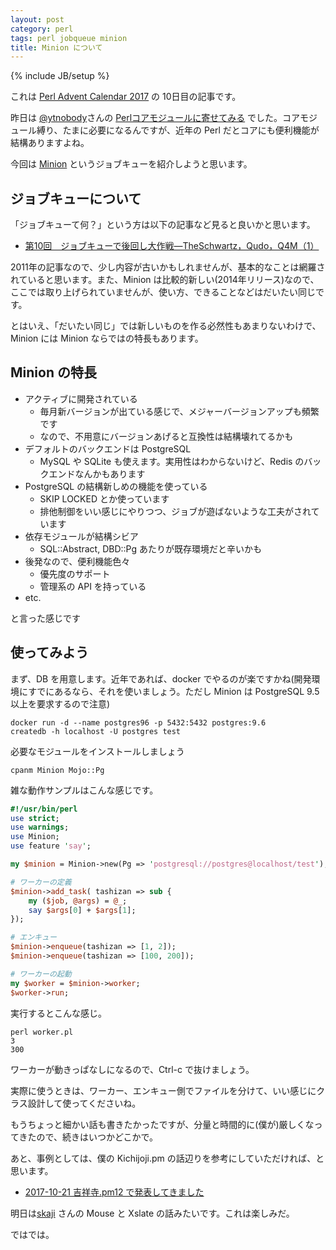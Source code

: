 ```yaml
---
layout: post
category: perl
tags: perl jobqueue minion
title: Minion について
---
```

{% include JB/setup %}

これは [Perl Advent Calendar 2017](https://qiita.com/advent-calendar/2017/perl) の 10日目の記事です。

昨日は [@ytnobody](https://twitter.com/ytnobody)さんの [Perlコアモジュールに寄せてみる](http://ytnobody.net/post/168323778699/perl%E3%82%B3%E3%82%A2%E3%83%A2%E3%82%B8%E3%83%A5%E3%83%BC%E3%83%AB%E3%81%AB%E5%AF%84%E3%81%9B%E3%81%A6%E3%81%BF%E3%82%8B) でした。コアモジュール縛り、たまに必要になるんですが、近年の Perl だとコアにも便利機能が結構ありますよね。

今回は [Minion](http://search.cpan.org/dist/Minion/) というジョブキューを紹介しようと思います。

## ジョブキューについて

「ジョブキューて何？」という方は以下の記事など見ると良いかと思います。

+ [第10回　ジョブキューで後回し大作戦―TheSchwartz，Qudo，Q4M（1）](http://gihyo.jp/dev/serial/01/perl-hackers-hub/001001)

2011年の記事なので、少し内容が古いかもしれませんが、基本的なことは網羅されていると思います。また、Minion は比較的新しい(2014年リリース)なので、ここでは取り上げられていませんが、使い方、できることなどはだいたい同じです。

とはいえ、「だいたい同じ」では新しいものを作る必然性もあまりないわけで、Minion には Minion ならではの特長もあります。

## Minion の特長

+ アクティブに開発されている
    + 毎月新バージョンが出ている感じで、メジャーバージョンアップも頻繁です
    + なので、不用意にバージョンあげると互換性は結構壊れてるかも
+ デフォルトのバックエンドは PostgreSQL
    + MySQL や SQLite も使えます。実用性はわからないけど、Redis のバックエンドなんかもあります
+ PostgreSQL の結構新しめの機能を使っている
    + SKIP LOCKED とか使っています
	+ 排他制御をいい感じにやりつつ、ジョブが遊ばないような工夫がされています
+ 依存モジュールが結構シビア
    + SQL::Abstract, DBD::Pg あたりが既存環境だと辛いかも
+ 後発なので、便利機能色々
    + 優先度のサポート
	+ 管理系の API を持っている
+ etc.

と言った感じです

## 使ってみよう

まず、DB を用意します。近年であれば、docker でやるのが楽ですかね(開発環境にすでにあるなら、それを使いましょう。ただし Minion は PostgreSQL 9.5以上を要求するので注意)

```
docker run -d --name postgres96 -p 5432:5432 postgres:9.6
createdb -h localhost -U postgres test
```

必要なモジュールをインストールしましょう

```
cpanm Minion Mojo::Pg
```

雑な動作サンプルはこんな感じです。

```perl
#!/usr/bin/perl
use strict;
use warnings;
use Minion;
use feature 'say';

my $minion = Minion->new(Pg => 'postgresql://postgres@localhost/test');

# ワーカーの定義
$minion->add_task( tashizan => sub {
    my ($job, @args) = @_;
    say $args[0] + $args[1];
});

# エンキュー
$minion->enqueue(tashizan => [1, 2]);
$minion->enqueue(tashizan => [100, 200]);

# ワーカーの起動
my $worker = $minion->worker;
$worker->run;
```

実行するとこんな感じ。

```
perl worker.pl 
3
300
```

ワーカーが動きっぱなしになるので、Ctrl-c で抜けましょう。

実際に使うときは、ワーカー、エンキュー側でファイルを分けて、いい感じにクラス設計して使ってくださいね。

もうちょっと細かい話も書きたかったですが、分量と時間的に(僕が)厳しくなってきたので、続きはいつかどこかで。

あと、事例としては、僕の Kichijoji.pm の話辺りを参考にしていただければ、と思います。

+ [2017-10-21 吉祥寺.pm12 で発表してきました](http://tsucchi.github.io/perl/2017/10/21/kichijojipm)

明日は[skaji](https://github.com/skaji) さんの Mouse と Xslate の話みたいです。これは楽しみだ。

ではでは。

